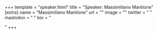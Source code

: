+++
template = "speaker.html"
title = "Speaker: Massimiliano Mantione"
[extra]
  name = "Massimiliano Mantione"
  url = ""
  image = ""
  twitter = " "
  mastodon = " "
  bio = "<p></p>"
+++
